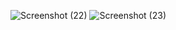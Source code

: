 ![Screenshot (22)](https://github.com/user-attachments/assets/8f7d4f62-5984-4fe3-89a2-bd6d96e74cae)
![Screenshot (23)](https://github.com/user-attachments/assets/5335d43c-14e4-40bb-9dc7-da4892c27aac)
